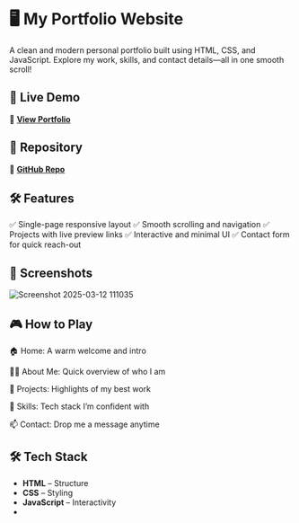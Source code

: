 # 🖥️ My Portfolio Website 

A clean and modern personal portfolio built using HTML, CSS, and JavaScript. Explore my work, skills, and contact details—all in one smooth scroll!

## 🚀 Live Demo  
🔗 **[View Portfolio]()**  

## 📂 Repository  
🔗 **[GitHub Repo]()**  

## 🛠️ Features  
✅ Single-page responsive layout
✅ Smooth scrolling and navigation
✅ Projects with live preview links
✅ Interactive and minimal UI
✅ Contact form for quick reach-out

## 📸 Screenshots  

![Screenshot 2025-03-12 111035](https://github.com/user-attachments/assets/2bd1ee3f-76a3-4b89-9b49-64ba77931512)

## 🎮 How to Play  
🏠 Home: A warm welcome and intro

🙋‍♂️ About Me: Quick overview of who I am

💼 Projects: Highlights of my best work

🧠 Skills: Tech stack I’m confident with

📫 Contact: Drop me a message anytime  

## 🛠️ Tech Stack  
- **HTML** – Structure  
- **CSS** – Styling  
- **JavaScript** – Interactivity
-   

